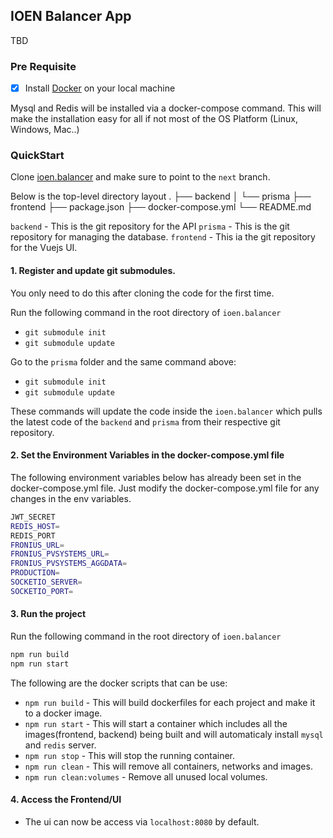 ## IOEN Balancer App
TBD

### Pre Requisite
- [x] Install [Docker](https://docs.docker.com/get-docker/) on your local machine

Mysql and Redis will be installed via a docker-compose command.  This will make the installation easy for all if not most of the OS Platform (Linux, Windows, Mac..)

### QuickStart

Clone [ioen.balancer](https://github.com/ioen-tech/ioen.balancer) and make sure to point to the `next` branch.

Below is the top-level directory layout
.
├── backend
│ └── prisma
├── frontend
├── package.json
├── docker-compose.yml
└── README.md

`backend` - This is the git repository for the API
`prisma`  - This is the git repository for managing the database.
`frontend` - This ia the git repository for the Vuejs UI.

#### 1.  Register and update git submodules.
You only need to do this after cloning the code for the first time.

Run the following command in the root directory of `ioen.balancer`
-  `git submodule init`
-  `git submodule update`

Go to the `prisma` folder and the same command above:
-  `git submodule init`
-  `git submodule update`

These commands will update the code inside the `ioen.balancer` which pulls the latest code of the `backend` and `prisma` from their respective git repository.

#### 2.  Set the Environment Variables in the docker-compose.yml file
The following environment variables below has already been set in the docker-compose.yml file.  Just modify the docker-compose.yml file for any changes in the env variables.
````bash
JWT_SECRET
REDIS_HOST=
REDIS_PORT
FRONIUS_URL=
FRONIUS_PVSYSTEMS_URL=
FRONIUS_PVSYSTEMS_AGGDATA=
PRODUCTION=
SOCKETIO_SERVER=
SOCKETIO_PORT=
````

#### 3.  Run the project
Run the following command in the root directory of `ioen.balancer`
````bash
npm run build
npm run start
````

The following are the docker scripts that can be use:
* `npm run build` - This will build dockerfiles for each project and make it to a docker image.
* `npm run start` - This will start a container which includes all the images(frontend, backend) being built and will automaticaly install `mysql` and `redis` server.
* `npm run stop` - This will stop the running container.
* `npm run clean` - This will remove all containers, networks and images.
* `npm run clean:volumes` - Remove all unused local volumes.

#### 4.  Access the Frontend/UI
* The ui can now be access via `localhost:8080` by default.